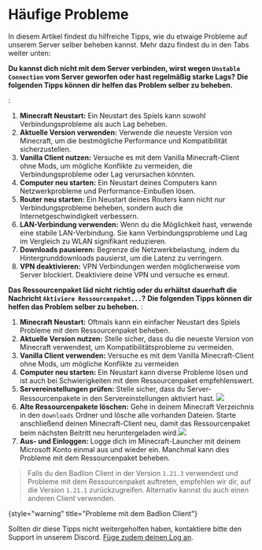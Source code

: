 # Häufige Probleme

In diesem Artikel findest du hilfreiche Tipps, wie du etwaige Probleme auf unserem Server selber beheben kannst. Mehr dazu findest du in den Tabs weiter unten:
<tabs>

<tab title="Verbindungsprobleme / Netzwerk Lags" id="connection-issues">

**Du kannst dich nicht mit dem Server verbinden, wirst wegen `Unstable Connection` vom Server geworfen oder hast regelmäßig starke Lags?**
**Die folgenden Tipps können dir helfen das Problem selber zu beheben.**

:
1. **Minecraft Neustart:** Ein Neustart des Spiels kann sowohl Verbindungsprobleme als auch Lag
   beheben.
2. **Aktuelle Version verwenden:** Verwende die neueste Version von Minecraft, um die
   bestmögliche Performance und Kompatibilität sicherzustellen.
3. **Vanilla Client nutzen:** Versuche es mit dem Vanilla Minecraft-Client ohne Mods, um mögliche Konflikte
   zu vermeiden, die Verbindungsprobleme oder Lag verursachen könnten.
4. **Computer neu starten:** Ein Neustart deines Computers kann Netzwerkprobleme und
   Performance-Einbußen lösen.
5. **Router neu starten:** Ein Neustart deines Routers kann nicht nur Verbindungsprobleme
   beheben, sondern auch die Internetgeschwindigkeit verbessern.
6. **LAN-Verbindung verwenden:** Wenn du die Möglichkeit hast, verwende eine stabile LAN-Verbindung. Sie kann Verbindungsprobleme und Lag im Vergleich zu WLAN
   signifikant reduzieren.
7. **Downloads pausieren:** Begrenze die Netzwerkbelastung, indem du Hintergrunddownloads pausierst,
   um die Latenz zu verringern.
8. **VPN deaktivieren:** VPN Verbindungen werden möglicherweise vom Server blockiert. Deaktiviere deine VPN und versuche es erneut.

</tab>
<tab title="Probleme mit dem Ressourcenpaket" id="resourcepack-issues">

**Das Ressourcenpaket läd nicht richtig oder du erhältst dauerhaft die Nachricht `Aktiviere Ressourcenpaket...`?**
**Die folgenden Tipps können dir helfen das Problem selber zu beheben.**
:
1. **Minecraft Neustart:** Oftmals kann ein einfacher Neustart des Spiels Probleme mit dem Ressourcenpaket beheben.
2. **Aktuelle Version nutzen:** Stelle sicher, dass du die neueste Version von Minecraft verwendest,
   um Kompatibilitätsprobleme zu vermeiden.
3. **Vanilla Client verwenden:** Versuche es mit dem Vanilla Minecraft-Client ohne Mods, um mögliche Konflikte
   zu vermeiden
4. **Computer neu starten:** Ein Neustart kann diverse Probleme lösen und ist auch bei
   Schwierigkeiten mit dem Ressourcenpaket empfehlenswert.
5. **Servereinstellungen prüfen:** Stelle sicher, dass du Server-Ressourcenpakete in den Servereinstellungen aktiviert hast. ![](server-settings.gif)
6. **Alte Ressourcenpakete löschen:** Gehe in deinem Minecraft Verzeichnis in den `downloads` Ordner und lösche alle vorhanden Dateien. Starte anschließend deinen Minecraft-Client neu, damit das Ressourcenpaket beim nächsten Beitritt neu heruntergeladen wird.![](delete-packs.gif)
7. **Aus- und Einloggen:** Logge dich im Minecraft-Launcher mit deinem Microsoft Konto einmal aus und wieder ein. Manchmal kann dies Probleme mit dem Ressourcenpaket beheben.

</tab>
</tabs>

> Falls du den Badlion Client in der Version `1.21.3` verwendest und Probleme mit dem Ressourcenpaket auftreten,
> empfehlen wir dir, auf die Version `1.21.1` zurückzugreifen.
> Alternativ kannst du auch einen anderen Client verwenden.
>
{style="warning" title="Probleme mit dem Badlion Client"}

Sollten dir diese Tipps nicht weitergeholfen haben, kontaktiere bitte den Support in unserem Discord.
[Füge zudem deinen Log an](faq.md#how-to-share-log).
